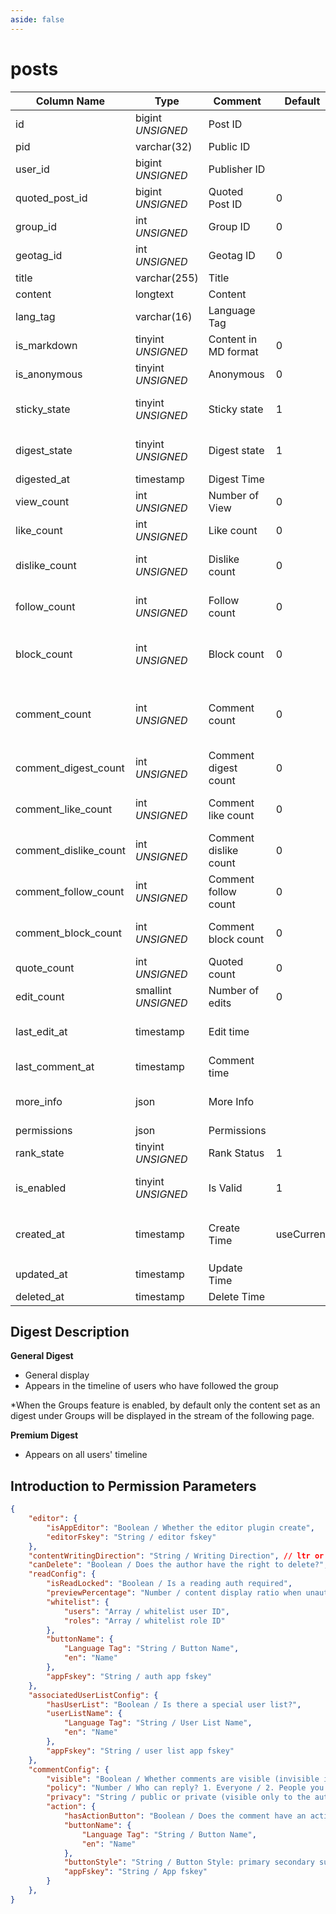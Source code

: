 ```yaml
---
aside: false
---
```


# posts

| Column Name | Type | Comment | Default | Null | Remark |
| --- | --- | --- | --- | --- | --- |
| id | bigint *UNSIGNED* | Post ID | | NO | Auto Increment |
| pid | varchar(32) | Public ID |  | NO | **Unique** |
| user_id | bigint *UNSIGNED* | Publisher ID |  | NO | Related field [users->id](../users/users.md) |
| quoted_post_id | bigint *UNSIGNED* | Quoted Post ID | 0 | NO | 0 means no quote |
| group_id | int *UNSIGNED* | Group ID | 0 | NO | Related field [groups->id](groups.md) |
| geotag_id | int *UNSIGNED* | Geotag ID | 0 | NO | Related field [geotags->id](geotags.md) |
| title | varchar(255) | Title |  | YES |  |
| content | longtext | Content |  | YES |  |
| lang_tag | varchar(16) | Language Tag |  | YES |  |
| is_markdown | tinyint *UNSIGNED* | Content in MD format | 0 | NO | 0.No / 1.Yes |
| is_anonymous | tinyint *UNSIGNED* | Anonymous | 0 | NO | 0.No / 1.Yes |
| sticky_state | tinyint *UNSIGNED* | Sticky state | 1 | NO | 1.No / 2.Group Sticky / 3.Global Sticky |
| digest_state | tinyint *UNSIGNED* | Digest state | 1 | NO | 1.No / 2.General Digest / 3.Premium Digest |
| digested_at | timestamp | Digest Time |  | YES | Time set to Digest |
| view_count | int *UNSIGNED* | Number of View | 0 | NO | Count by plugin |
| like_count | int *UNSIGNED* | Like count | 0 | NO | Number of users who liked the post |
| dislike_count | int *UNSIGNED* | Dislike count | 0 | NO | Number of users who disliked the post |
| follow_count | int *UNSIGNED* | Follow count | 0 | NO | Number of users who followed (saved) the post |
| block_count | int *UNSIGNED* | Block count | 0 | NO | Number of users who blocked (not interested) the post |
| comment_count | int *UNSIGNED* | Comment count | 0 | NO | Number of comments on the post, including second-level replies |
| comment_digest_count | int *UNSIGNED* | Comment digest count | 0 | NO | Total number of digest comments on the post |
| comment_like_count | int *UNSIGNED* | Comment like count | 0 | NO | Total number of likes on all comments |
| comment_dislike_count | int *UNSIGNED* | Comment dislike count | 0 | NO | Total number of dislikes on all comments |
| comment_follow_count | int *UNSIGNED* | Comment follow count | 0 | NO | Total number of follows on all comments |
| comment_block_count | int *UNSIGNED* | Comment block count | 0 | NO | Total number of blocks on all comments |
| quote_count | int *UNSIGNED* | Quoted count | 0 | NO | Total number of posts quoted it |
| edit_count | smallint *UNSIGNED* | Number of edits | 0 | NO | Total number of edits |
| last_edit_at | timestamp | Edit time |  | YES | If editable after publish, record edit time here |
| last_comment_at | timestamp | Comment time |  | YES | Time of the latest comment |
| more_info | json | More Info |  | YES | E.g. publisher IP location name, device name, etc. |
| permissions | json | Permissions |  | YES |  |
| rank_state | tinyint *UNSIGNED* | Rank Status | 1 | NO | `1` Not set |
| is_enabled | tinyint *UNSIGNED* | Is Valid | 1 | NO | 0.Invalid (visible only to yourself) / 1.Valid |
| created_at | timestamp | Create Time | useCurrent | NO | For example, MySQL defaults to `CURRENT_TIMESTAMP` |
| updated_at | timestamp | Update Time |  | YES |  |
| deleted_at | timestamp | Delete Time |  | YES |  |

## Digest Description

**General Digest**
- General display
- Appears in the timeline of users who have followed the group

*When the Groups feature is enabled, by default only the content set as an digest under Groups will be displayed in the stream of the following page.

**Premium Digest**
- Appears on all users' timeline

## Introduction to Permission Parameters

```json
{
    "editor": {
        "isAppEditor": "Boolean / Whether the editor plugin create",
        "editorFskey": "String / editor fskey"
    },
    "contentWritingDirection": "String / Writing Direction", // ltr or rtl
    "canDelete": "Boolean / Does the author have the right to delete?",
    "readConfig": {
        "isReadLocked": "Boolean / Is a reading auth required",
        "previewPercentage": "Number / content display ratio when unauthorized",
        "whitelist": {
            "users": "Array / whitelist user ID",
            "roles": "Array / whitelist role ID"
        },
        "buttonName": {
            "Language Tag": "String / Button Name",
            "en": "Name"
        },
        "appFskey": "String / auth app fskey"
    },
    "associatedUserListConfig": {
        "hasUserList": "Boolean / Is there a special user list?",
        "userListName": {
            "Language Tag": "String / User List Name",
            "en": "Name"
        },
        "appFskey": "String / user list app fskey"
    },
    "commentConfig": {
        "visible": "Boolean / Whether comments are visible (invisible is hidden from everyone, including the author)",
        "policy": "Number / Who can reply? 1. Everyone / 2. People you follow / 3. People you follow or verified / 4. No one is allowed / 5. Only users you mention",
        "privacy": "String / public or private (visible only to the author of the comment and the author of the post)",
        "action": {
            "hasActionButton": "Boolean / Does the comment have an action button?",
            "buttonName": {
                "Language Tag": "String / Button Name",
                "en": "Name"
            },
            "buttonStyle": "String / Button Style: primary secondary success danger warning info",
            "appFskey": "String / App fskey"
        }
    },
}
```
